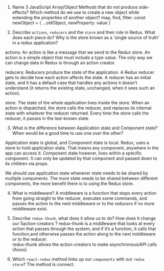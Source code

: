 1.  Name 3 JavaScript Array/Object Methods that do not produce side-effects? Which method do we use to create a new object while extending the properties of another object?
    map, find, filter.
    const newObject = { ...oldObject, newProperty: value }

2.  Describe `actions`, `reducers` and the `store` and their role in Redux. What does each piece do? Why is the store known as a 'single source of truth' in a redux application?

actions: An action is like a message that we send to the Redux store. An action is a simple object that must include a type value. The only way we can change data in Redux is through an action creator.

reducers: Reducers produce the state of the application. A Redux reducer gets to decide how each action affects the state. A reducer has an initial state, and it has a default case that handles any actions it doesn’t understand (it returns the existing state, unchanged, when it sees such an action).

store: The state of the whole application lives inside the store. When an action is dispatched, the store calls the reducer, and replaces its internal state with whatever the reducer returned. Every time the store calls the reducer, it passes in the last-known state.

3.  What is the difference between Application state and Component state? When would be a good time to use one over the other?

Application state is global, and Component state is local.
Redux, uses a store to hold application state. That means any component, anywhere in the app can access it.
Component state however, lives within a specific component. It can only be updated by that component and passed down to its children via props.

We should use application state whenever state needs to be shared by multiple components.
The more state needs to be shared between different components, the more benefit there is to using the Redux store.

4.  What is middleware?
    A middleware is a function that stops every action from going straight to the reducer, executes some commands, and passes the action to the next middleware or to the reducers if no more middleware exist.

5.  Describe `redux-thunk`, what does it allow us to do? How does it change our 5action-creators`?
    redux-thunk is a middleware that looks at every action that passes through the system, and if it’s a function, it calls that function,and otherwise passes the action along to the next middleware or to the reducer.  
    redux-thunk allows the action-creators to make asynchronous/API calls (Axios).

6.  Which `react-redux` method links up our `components` with our `redux store`?
    The method is connect.
